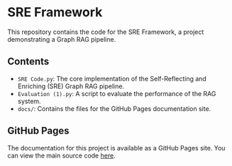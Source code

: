 # SRE Framework

This repository contains the code for the SRE Framework, a project demonstrating a Graph RAG pipeline.

## Contents

- `SRE Code.py`: The core implementation of the Self-Reflecting and Enriching (SRE) Graph RAG pipeline.
- `Evaluation (1).py`: A script to evaluate the performance of the RAG system.
- `docs/`: Contains the files for the GitHub Pages documentation site.

## GitHub Pages

The documentation for this project is available as a GitHub Pages site. You can view the main source code [here](./docs/index.md).
